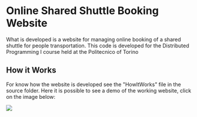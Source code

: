 # Online Shared Shuttle Booking Website
What is developed is a website for managing online booking of a shared shuttle for people transportation.
This code is developed for the Distributed Programming I course held at the Politecnico of Torino

## How it Works
For know how the website is developed see the "HowItWorks" file in the source folder.
Here it is possible to see a demo of the working website, click on the image below:

[![](https://i.imgur.com/dDCS5t7.jpg)](https://vimeo.com/user94864211/review/316078774/4a6603b9b4 "Shuttle Booking WebSite Tutorial")

